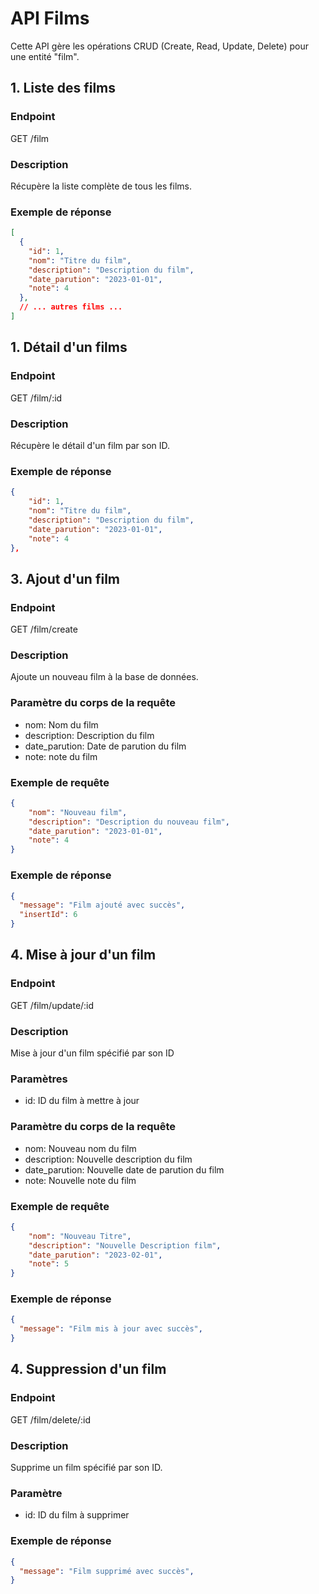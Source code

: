 # API Films

Cette API gère les opérations CRUD (Create, Read, Update, Delete) pour une entité "film".

## 1. Liste des films 

### Endpoint

GET /film

### Description 

Récupère la liste complète de tous les films.

### Exemple de réponse

```json
[
  {
    "id": 1,
    "nom": "Titre du film",
    "description": "Description du film",
    "date_parution": "2023-01-01",
    "note": 4
  },
  // ... autres films ...
]

```

## 1. Détail d'un films 

### Endpoint

GET /film/:id

### Description 

Récupère le détail d'un film par son ID.

### Exemple de réponse

```json
{
    "id": 1,
    "nom": "Titre du film",
    "description": "Description du film",
    "date_parution": "2023-01-01",
    "note": 4
},

```

## 3. Ajout d'un film

### Endpoint

GET /film/create

### Description 

Ajoute un nouveau film à la base de données.

### Paramètre du corps de la requête

* nom: Nom du film 
* description: Description du film 
* date_parution: Date de parution du film
* note: note du film

### Exemple de requête

```json
{
    "nom": "Nouveau film",
    "description": "Description du nouveau film",
    "date_parution": "2023-01-01",
    "note": 4
}
```
### Exemple de réponse

```json
{
  "message": "Film ajouté avec succès",
  "insertId": 6
}
```

## 4. Mise à jour d'un film

### Endpoint

GET /film/update/:id

### Description 

Mise à jour d'un film spécifié par son ID

### Paramètres

* id: ID du film à mettre à jour 

### Paramètre du corps de la requête

* nom: Nouveau nom du film 
* description: Nouvelle description du film 
* date_parution: Nouvelle date de parution du film
* note: Nouvelle note du film

### Exemple de requête

```json
{
    "nom": "Nouveau Titre",
    "description": "Nouvelle Description film",
    "date_parution": "2023-02-01",
    "note": 5
}
```
### Exemple de réponse

```json
{
  "message": "Film mis à jour avec succès",
}
```
## 4. Suppression d'un film

### Endpoint

GET /film/delete/:id

### Description 

Supprime un film spécifié par son ID.

### Paramètre 

* id: ID du film à supprimer 

### Exemple de réponse

```json
{
  "message": "Film supprimé avec succès",
}




